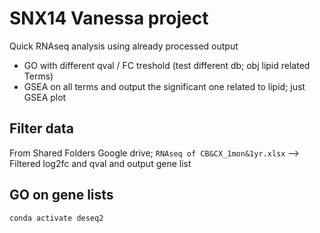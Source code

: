 # SNX14 Vanessa project

Quick RNAseq analysis using already processed output
- GO with different qval / FC treshold (test different db; obj lipid related Terms)
- GSEA on all terms and output the significant one related to lipid; just GSEA plot


## Filter data

From Shared Folders Google drive; `RNAseq of CB&CX_1mon&1yr.xlsx` --> Filtered log2fc and qval and output gene list

## GO on gene lists


```bash
conda activate deseq2






```


